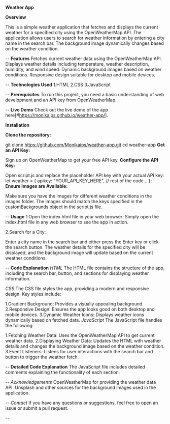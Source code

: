 **Weather App**

**Overview**

This is a simple weather application that fetches and displays the current weather for a specified city using the OpenWeatherMap API. The application allows users to search for weather information by entering a city name in the search bar. The background image dynamically changes based on the weather condition.

--
**Features**
Fetches current weather data using the OpenWeatherMap API.
Displays weather details including temperature, weather description, humidity, and wind speed.
Dynamic background images based on weather conditions.
Responsive design suitable for desktop and mobile devices.

--
**Technologies Used**
1.HTML
2.CSS
3.JavaScript

--
**Prerequisites**
To run this project, you need a basic understanding of web development and an API key from OpenWeatherMap.

--
**Live Demo**
Check out the live demo of the app here[#https://monikaips.github.io/weather-app/].

**Installation**

**Clone the repository:**

git clone https://github.com/Monikaips/weather-app.git
cd weather-app
**Get an API Key:**

Sign up on OpenWeatherMap to get your free API key.
**Configure the API Key:**

Open script.js and replace the placeholder API key with your actual API key:
let weather = {
  apikey: "YOUR_API_KEY_HERE",
  // rest of the code...
};
**Ensure Images are Available:**

Make sure you have the images for different weather conditions in the images folder. The images should match the keys specified in the customBackgrounds object in the script.js file.

--
**Usage**
1.Open the index.html file in your web browser:
   Simply open the index.html file in any web browser to see the app in action.

2.Search for a City:

   Enter a city name in the search bar and either press the Enter key or click the search button.
   The weather details for the specified city will be displayed, and the background image will update based on the current weather conditions.
   
--
**Code Explanation**
*HTML*
The HTML file contains the structure of the app, including the search bar, button, and sections for displaying weather information.

*CSS*
The CSS file styles the app, providing a modern and responsive design. Key styles include:

1.Gradient Background: Provides a visually appealing background.
2.Responsive Design: Ensures the app looks good on both desktop and mobile devices.
3.Dynamic Weather Icons: Displays weather icons dynamically based on fetched data.
*JavaScript*
The JavaScript file handles the following:

1.Fetching Weather Data: Uses the OpenWeatherMap API to get current weather data.
2.Displaying Weather Data: Updates the HTML with weather details and changes the background image based on the weather condition.
3.Event Listeners: Listens for user interactions with the search bar and button to trigger the weather fetch.

--
**Detailed Code Explanation**
The JavaScript file includes detailed comments explaining the functionality of each section.

--
*Acknowledgements*
OpenWeatherMap for providing the weather data API.
Unsplash and other sources for the background images used in the application.

--
*Contact*
If you have any questions or suggestions, feel free to open an issue or submit a pull request.

--
